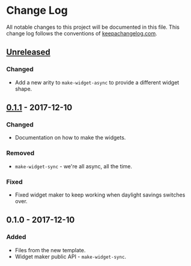 # Change Log
All notable changes to this project will be documented in this file. This change log follows the conventions of [keepachangelog.com](http://keepachangelog.com/).

## [Unreleased]
### Changed
- Add a new arity to `make-widget-async` to provide a different widget shape.

## [0.1.1] - 2017-12-10
### Changed
- Documentation on how to make the widgets.

### Removed
- `make-widget-sync` - we're all async, all the time.

### Fixed
- Fixed widget maker to keep working when daylight savings switches over.

## 0.1.0 - 2017-12-10
### Added
- Files from the new template.
- Widget maker public API - `make-widget-sync`.

[Unreleased]: https://github.com/your-name/newapp/compare/0.1.1...HEAD
[0.1.1]: https://github.com/your-name/newapp/compare/0.1.0...0.1.1
